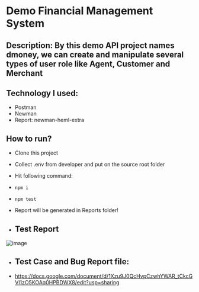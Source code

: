 # Demo Financial Management System
## Description: By this demo API project names dmoney, we can create and manipulate several types of user role like Agent, Customer and Merchant

## Technology I used:
- Postman
- Newman
- Report: newman-heml-extra

## How to run?
- Clone this project
- Collect .env from developer and put on the source root folder
- Hit following command:
- ``` npm i ```
- ``` npm test ```
- Report will be generated in Reports folder!

- ## Test Report
 ![image](https://github.com/user-attachments/assets/91fb18ff-7c15-4ccd-bf70-2d1035c245af)

- ## Test Case and Bug Report file:
- https://docs.google.com/document/d/1Xzu9J0QcHvpCzwhYWAR_tCkcGVl1zO5KOAq0HPBDWX8/edit?usp=sharing

